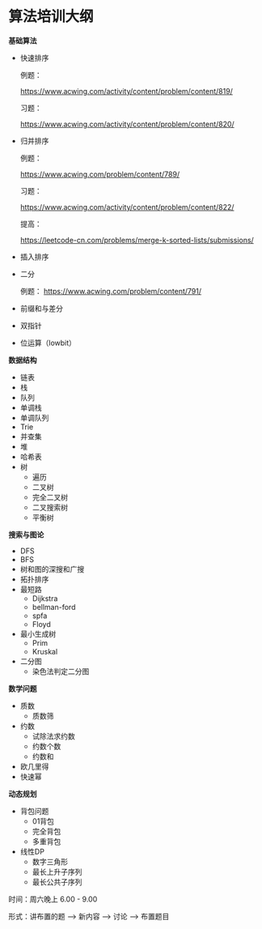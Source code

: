 # 算法培训大纲



**基础算法**

- 快速排序

  例题：

  https://www.acwing.com/activity/content/problem/content/819/

  习题：

  https://www.acwing.com/activity/content/problem/content/820/

- 归并排序

  例题：

  https://www.acwing.com/problem/content/789/

  习题：

  https://www.acwing.com/activity/content/problem/content/822/

  提高：

  https://leetcode-cn.com/problems/merge-k-sorted-lists/submissions/

- 插入排序

- 二分

  例题：
  https://www.acwing.com/problem/content/791/

- 前缀和与差分

- 双指针

- 位运算（lowbit）

**数据结构**

- 链表
- 栈
- 队列
- 单调栈
- 单调队列
- Trie
- 并查集
- 堆
- 哈希表
- 树
  - 遍历
  - 二叉树
  - 完全二叉树
  - 二叉搜索树
  - 平衡树

**搜索与图论**

- DFS
- BFS
- 树和图的深搜和广搜
- 拓扑排序
- 最短路
  - Dijkstra
  - bellman-ford
  - spfa
  - Floyd
- 最小生成树
  - Prim
  - Kruskal
- 二分图
  - 染色法判定二分图

**数学问题**

- 质数
  - 质数筛
- 约数
  - 试除法求约数
  - 约数个数
  - 约数和
- 欧几里得
- 快速幂

**动态规划**

- 背包问题
  - 01背包
  - 完全背包
  - 多重背包
- 线性DP
  - 数字三角形
  - 最长上升子序列
  - 最长公共子序列



时间：周六晚上 6.00 - 9.00 

形式：讲布置的题 --> 新内容 --> 讨论 --> 布置题目

​	